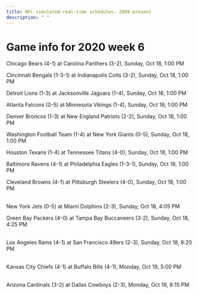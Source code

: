 ```yaml
---
title: NFL simulated-real-time schedules, 2009-present
description: " "
---
```


# Game info for 2020 week 6

Chicago Bears (4-1) at Carolina Panthers (3-2), Sunday, Oct 18, 1:00 PM

Cincinnati Bengals (1-3-1) at Indianapolis Colts (3-2), Sunday, Oct 18, 1:00 PM

Detroit Lions (1-3) at Jacksonville Jaguars (1-4), Sunday, Oct 18, 1:00 PM

Atlanta Falcons (0-5) at Minnesota Vikings (1-4), Sunday, Oct 18, 1:00 PM

Denver Broncos (1-3) at New England Patriots (2-2), Sunday, Oct 18, 1:00 PM

Washington Football Team (1-4) at New York Giants (0-5), Sunday, Oct 18, 1:00 PM

Houston Texans (1-4) at Tennessee Titans (4-0), Sunday, Oct 18, 1:00 PM

Baltimore Ravens (4-1) at Philadelphia Eagles (1-3-1), Sunday, Oct 18, 1:00 PM

Cleveland Browns (4-1) at Pittsburgh Steelers (4-0), Sunday, Oct 18, 1:00 PM

<br/>New York Jets (0-5) at Miami Dolphins (2-3), Sunday, Oct 18, 4:05 PM

Green Bay Packers (4-0) at Tampa Bay Buccaneers (3-2), Sunday, Oct 18, 4:25 PM

<br/>Los Angeles Rams (4-1) at San Francisco 49ers (2-3), Sunday, Oct 18, 8:20 PM

<br/>Kansas City Chiefs (4-1) at Buffalo Bills (4-1), Monday, Oct 19, 5:00 PM

<br/>Arizona Cardinals (3-2) at Dallas Cowboys (2-3), Monday, Oct 19, 8:15 PM

